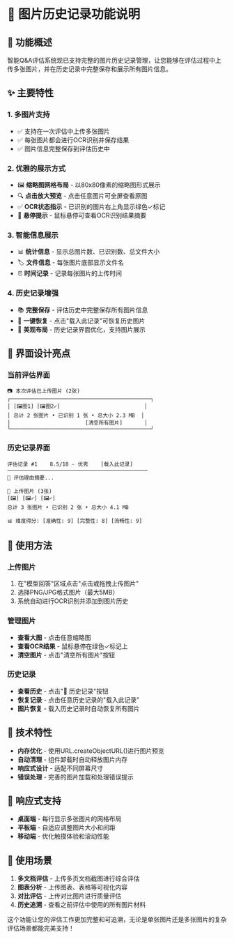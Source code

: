 # 📸 图片历史记录功能说明

## 🎯 功能概述

智能Q&A评估系统现已支持完整的图片历史记录管理，让您能够在评估过程中上传多张图片，并在历史记录中完整保存和展示所有图片信息。

## ✨ 主要特性

### 1. **多图片支持**
- ✅ 支持在一次评估中上传多张图片
- ✅ 每张图片都会进行OCR识别并保存结果
- ✅ 图片信息完整保存到评估历史中

### 2. **优雅的展示方式**
- 🖼️ **缩略图网格布局** - 以80x80像素的缩略图形式展示
- 🔍 **点击放大预览** - 点击任意图片可全屏查看原图
- ✅ **OCR状态指示** - 已识别的图片右上角显示绿色✓标记
- 💬 **悬停提示** - 鼠标悬停可查看OCR识别结果摘要

### 3. **智能信息展示**
- 📊 **统计信息** - 显示总图片数、已识别数、总文件大小
- 🏷️ **文件信息** - 每张图片底部显示文件名
- ⏰ **时间记录** - 记录每张图片的上传时间

### 4. **历史记录增强**
- 📚 **完整保存** - 评估历史中完整保存所有图片信息
- 🔄 **一键恢复** - 点击"载入此记录"可恢复历史图片
- 🎨 **美观布局** - 历史记录界面优化，支持图片展示

## 🎨 界面设计亮点

### **当前评估界面**
```
📷 本次评估已上传图片 (2张)
┌─────────────────────────────────────────────┐
│ [🖼️图1] [🖼️图2✓]                           │
│ 总计 2 张图片 • 已识别 1 张 • 总大小 2.3 MB  │
│                        [清空所有图片]       │
└─────────────────────────────────────────────┘
```

### **历史记录界面**
```
评估记录 #1    8.5/10 - 优秀    [载入此记录]
─────────────────────────────────────────────
📝 评估理由摘要...

📸 上传图片 (3张)
[🖼️] [🖼️✓] [🖼️✓]
总计 3 张图片 • 已识别 2 张 • 总大小 4.1 MB

📊 维度得分: [准确性: 9] [完整性: 8] [流畅性: 9]
```

## 🚀 使用方法

### **上传图片**
1. 在"模型回答"区域点击"点击或拖拽上传图片"
2. 选择PNG/JPG格式图片（最大5MB）
3. 系统自动进行OCR识别并添加到图片历史

### **管理图片**
- **查看大图** - 点击任意缩略图
- **查看OCR结果** - 鼠标悬停在绿色✓标记上
- **清空图片** - 点击"清空所有图片"按钮

### **历史记录**
- **查看历史** - 点击"📖 历史记录"按钮
- **恢复记录** - 点击任意历史记录的"载入此记录"
- **图片恢复** - 载入历史记录时自动恢复所有图片

## 🔧 技术特性

- **内存优化** - 使用URL.createObjectURL()进行图片预览
- **自动清理** - 组件卸载时自动释放图片内存
- **响应式设计** - 适配不同屏幕尺寸
- **错误处理** - 完善的图片加载和处理错误提示

## 📱 响应式支持

- **桌面端** - 每行显示多张图片的网格布局
- **平板端** - 自适应调整图片大小和间距
- **移动端** - 优化触摸体验和滚动性能

## 🎯 使用场景

1. **多文档评估** - 上传多页文档截图进行综合评估
2. **图表分析** - 上传图表、表格等可视化内容
3. **对比评估** - 上传对比图片进行质量评估
4. **历史追溯** - 查看之前评估中使用的所有图片材料

这个功能让您的评估工作更加完整和可追溯，无论是单张图片还是多张图片的复杂评估场景都能完美支持！ 